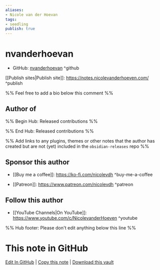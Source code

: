```yaml
---
aliases:
- Nicole van der Hoevan
tags:
- seedling
publish: true
---
```


# nvanderhoevan

- GitHub: [nvanderhoevan](https://github.com/nvanderhoevan/) ^github
<!-- - Discord: `@` ^discord-->
<!-- - Website: <https://> ^website-->
[[Publish sites|Publish site]]: <https://notes.nicolevanderhoeven.com/>  ^publish

%% Feel free to add a bio below this comment %%


## Author of

%% Begin Hub: Released contributions %%

<!--
### Plugins
-->

<!--
### Themes
-->

%% End Hub: Released contributions %%

%% Add links to any plugins, themes or other notes that the author has created but are not (yet) included in the `obsidian-releases` repo %%

<!--
### Unlisted plugins
-->

<!--
### Others
-->

## Sponsor this author

<!-- - [[GitHub sponsors]]: [Sponsor @nvanderhoevan on GitHub Sponsors](https://github.com/sponsors/nvanderhoevan) ^github-sponsor-->
- [[Buy me a coffee]]: <https://ko-fi.com/nicolevdh> ^buy-me-a-coffee
<!-- - [[PayPal]]: <https://> ^paypal-->
- [[Patreon]]: <https://www.patreon.com/nicolevdh> ^patreon


## Follow this author


- [[YouTube Channels|On YouTube]]: <https://www.youtube.com/c/NicolevanderHoeven> ^youtube
<!-- - Twitter: <https://> ^twitter-->
<!-- - ... -->

%% Hub footer: Please don't edit anything below this line %%

# This note in GitHub

<span class="git-footer">[Edit In GitHub](https://github.dev/obsidian-community/obsidian-hub/blob/main/01%20-%20Community/People/nvanderhoevan.md "git-hub-edit-note") | [Copy this note](https://raw.githubusercontent.com/obsidian-community/obsidian-hub/main/01%20-%20Community/People/nvanderhoevan.md "git-hub-copy-note") | [Download this vault](https://github.com/obsidian-community/obsidian-hub/archive/refs/heads/main.zip "git-hub-download-vault") </span>

